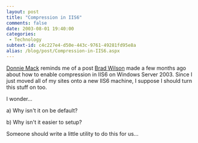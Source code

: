 ```yaml
---
layout: post
title: "Compression in IIS6"
comments: false
date: 2003-08-01 19:40:00
categories:
 - Technology
subtext-id: c4c227e4-d50e-443c-9761-49281fd95e8a
alias: /blog/post/Compression-in-IIS6.aspx
---
```



[Donnie Mack](http://dotnetjunkies.com/weblog/donnymack/) reminds me of a post [Brad Wilson](http://dotnetguy.techieswithcats.com/) made a few months ago about how to enable compression in IIS6 on Windows Server 2003. Since I just moved all of my sites onto a new IIS6 machine, I suppose I should turn this stuff on too.

I wonder...

a) Why isn't it on be default?

b) Why isn't it easier to setup?

Someone should write a little utility to do this for us...
